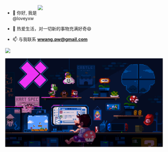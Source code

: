 
<img align="right" width="400" src="https://github-readme-stats.vercel.app/api?username=loveyxw&theme=buefy&show_icons=true">

- 👋 你好, 我是@loveyxw

- 💞️ 热爱生活，对一切新的事物充满好奇😄

- 📫 与我联系 **wwang.pw@gmail.com**

![](https://cdn.jsdelivr.net/gh/loveyxw/loveyxw@main/assets/github-contribution-grid-snake.svg)

<!---
loveyxw/loveyxw is a ✨ special ✨ repository because its `README.md` (this file) appears on your GitHub profile.
You can click the Preview link to take a look at your changes.
--->
![](https://github.com/loveyxw/loveyxw/raw/main/%E5%8A%A8%E6%80%81%E9%85%B7%E5%9B%BE.gif)
